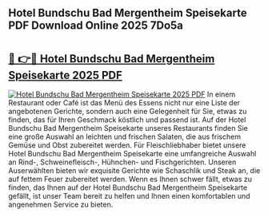 ## Hotel Bundschu Bad Mergentheim Speisekarte PDF Download Online 2025 7Do5a

# <h2><a href="http://gc9wo6.nevu.top/?p=Hotel+Bundschu+Bad+Mergentheim+Speisekarte">🔗 👉🔴 Hotel Bundschu Bad Mergentheim Speisekarte 2025 PDF</a></h2>

[![Hotel Bundschu Bad Mergentheim Speisekarte 2025 PDF](https://i.imgur.com/dBaPXMq.png)](http://gc9wo6.nevu.top/?p=Hotel+Bundschu+Bad+Mergentheim+Speisekarte)
In einem Restaurant oder Café ist das Menü des Essens nicht nur eine Liste der angebotenen Gerichte, sondern auch eine Gelegenheit für Sie, etwas zu finden, das für Ihren Geschmack köstlich und passend ist. Auf der Hotel Bundschu Bad Mergentheim Speisekarte unseres Restaurants finden Sie eine große Auswahl an leichten und frischen Salaten, die aus frischem Gemüse und Obst zubereitet werden. Für Fleischliebhaber bietet unsere Hotel Bundschu Bad Mergentheim Speisekarte eine umfangreiche Auswahl an Rind-, Schweinefleisch-, Hühnchen- und Fischgerichten. Unseren Auserwählten bieten wir exquisite Gerichte wie Schaschlik und Steak an, die auf fettem Feuer zubereitet werden. Wenn es Ihnen schwer fällt, etwas zu finden, das Ihnen auf der Hotel Bundschu Bad Mergentheim Speisekarte gefällt, ist unser Team bereit zu helfen und Ihnen einen komfortablen und angenehmen Service zu bieten.
